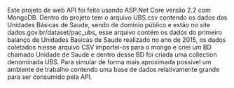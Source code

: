 Este projeto de web API foi feito usando ASP.Net Core versão 2.2 com MongoDB. Dentro do projeto tem o arquivo UBS.csv contendo os dados das Unidades Básicas de Saude, sendo de dominio público e estão no site dados.gov.br/dataset/pac_ubs, esse arquivo contém os dados do primeiro balanço de Unidades Basicas de Saude realizado no ano de 2015, os dados coletados n:esse arquivo CSV importei-os para o mongo e criei um BD chamado Unidade de Saude e dentro desse BD foi criada uma collection denominada UBS. Para simular de forma mais aproximada possível um ambiente de trabalho contendo uma base de dados relativamente grande para ser consumido pela API. 



